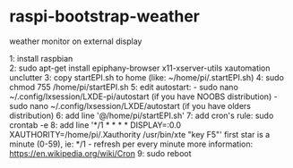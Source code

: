 # raspi-bootstrap-weather
weather monitor on external display

1: install raspbian</br>
2: sudo apt-get install epiphany-browser x11-xserver-utils xautomation unclutter
3: copy startEPI.sh to home (like: ~/home/pi/.startEPI.sh)
4: sudo chmod 755 /home/pi/startEPI.sh
5: edit autostart:
	- sudo nano ~/.config/lxsession/LXDE-pi/autostart (if you have NOOBS distribution)
	- sudo nano ~/.config/lxsession/LXDE/autostart (if you have olders distribution)
6: add line '@/home/pi/startEPI.sh'
7: add cron's rule: sudo crontab -e
8: add line '*/1 * * * * DISPLAY=:0.0 XAUTHORITY=/home/pi/.Xauthority /usr/bin/xte "key F5"'
	first star is a minute (0-59), ie: */1 - refresh per every minute
	more information: https://en.wikipedia.org/wiki/Cron
9: sudo reboot
